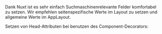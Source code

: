 Dank Nuxt ist es sehr einfach Suchmaschinenrelevante Felder komfortabel zu setzen. Wir empfehlen seitenspezifische Werte im Layout zu setzen und allgemeine Werte im AppLayout.

Setzen von Head-Attributen bei benutzen des Component-Decorators:
